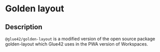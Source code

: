 # Golden layout

## Description
`@glue42/golden-layout` is a modified version of the open source package golden-layout which Glue42 uses
in the PWA version of Workspaces.
